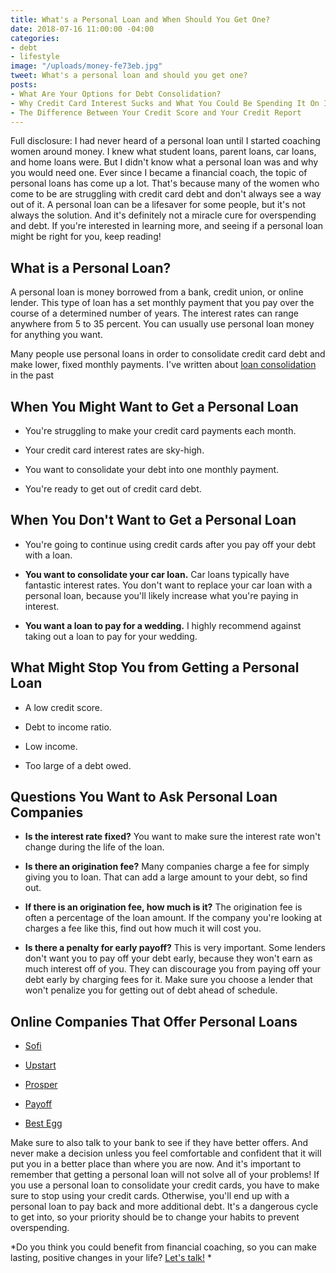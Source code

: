 ```yaml
---
title: What's a Personal Loan and When Should You Get One?
date: 2018-07-16 11:00:00 -04:00
categories:
- debt
- lifestyle
image: "/uploads/money-fe73eb.jpg"
tweet: What's a personal loan and should you get one?
posts:
- What Are Your Options for Debt Consolidation?
- Why Credit Card Interest Sucks and What You Could Be Spending It On Instead
- The Difference Between Your Credit Score and Your Credit Report
---
```


Full disclosure: I had never heard of a personal loan until I started coaching women around money. I knew what student loans, parent loans, car loans, and home loans were. But I didn't know what a personal loan was and why you would need one. Ever since I became a financial coach, the topic of personal loans has come up a lot. That's because many of the women who come to be are struggling with credit card debt and don't always see a way out of it. A personal loan can be a lifesaver for some people, but it's not always the solution. And it's definitely not a miracle cure for overspending and debt. If you're interested in learning more, and seeing if a personal loan might be right for you, keep reading!

## What is a Personal Loan?

A personal loan is money borrowed from a bank, credit union, or online lender. This type of loan has a set monthly payment that you pay over the course of a determined number of years. The interest rates can range anywhere from 5 to 35 percent. You can usually use personal loan money for anything you want. 

Many people use personal loans in order to consolidate credit card debt and make lower, fixed monthly payments. I've written about [loan consolidation](https://www.maggiegermano.com/blog/what-are-your-options-for-debt-consolidation/) in the past

## When You Might Want to Get a Personal Loan

* You're struggling to make your credit card payments each month.

* Your credit card interest rates are sky-high.

* You want to consolidate your debt into one monthly payment.

* You're ready to get out of credit card debt. 

## When You Don't Want to Get a Personal Loan

* You're going to continue using credit cards after you pay off your debt with a loan.

* **You want to consolidate your car loan.** Car loans typically have fantastic interest rates. You don't want to replace your car loan with a personal loan, because you'll likely increase what you're paying in interest.

* **You want a loan to pay for a wedding.** I highly recommend against taking out a loan to pay for your wedding. 

## What Might Stop You from Getting a Personal Loan

* A low credit score.

* Debt to income ratio.

* Low income.

* Too large of a debt owed.

## Questions You Want to Ask Personal Loan Companies

* **Is the interest rate fixed?** You want to make sure the interest rate won't change during the life of the loan.

* **Is there an origination fee?** Many companies charge a fee for simply giving you to loan. That can add a large amount to your debt, so find out.

* **If there is an origination fee, how much is it?** The origination fee is often a percentage of the loan amount. If the company you're looking at charges a fee like this, find out how much it will cost you.

* **Is there a penalty for early payoff?** This is very important. Some lenders don't want you to pay off your debt early, because they won't earn as much interest off of you. They can discourage you from paying off your debt early by charging fees for it. Make sure you choose a lender that won't penalize you for getting out of debt ahead of schedule.

## Online Companies That Offer Personal Loans

* [Sofi](https://www.sofi.com/)

* [Upstart](http://www.upstart.com)

* [Prosper](https://www.prosper.com/)

* [Payoff](https://www.payoff.com/)

* [Best Egg](https://www.bestegg.com/)

Make sure to also talk to your bank to see if they have better offers. And never make a decision unless you feel comfortable and confident that it will put you in a better place than where you are now. And it's important to remember that getting a personal loan will not solve all of your problems! If you use a personal loan to consolidate your credit cards, you have to make sure to stop using your credit cards. Otherwise, you'll end up with a personal loan to pay back and more additional debt. It's a dangerous cycle to get into, so your priority should be to change your habits to prevent overspending.

*Do you think you could benefit from financial coaching, so you can make lasting, positive changes in your life? [Let's talk!](https://www.maggiegermano.com/coaching/) *